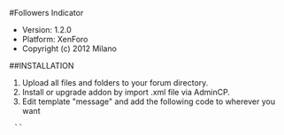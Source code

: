 #Followers Indicator

 * Version: 1.2.0
 * Platform: XenForo
 * Copyright (c) 2012 Milano

##INSTALLATION

1. Upload all files and folders to your forum directory.
2. Install or upgrade addon by import .xml file via AdminCP.
3. Edit template "message" and add the following code to wherever you want
<pre> `<xen:include template="followers_indicator" />` </pre>

